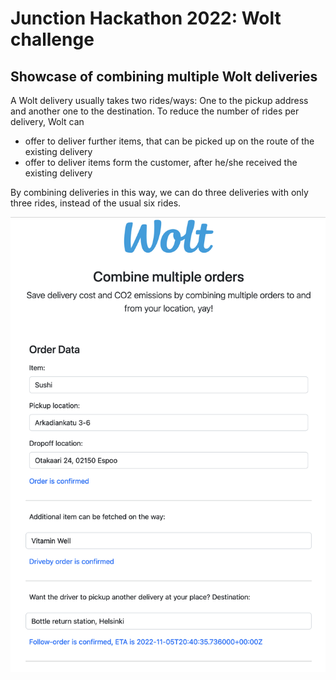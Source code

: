 # Junction Hackathon 2022: Wolt challenge

## Showcase of combining multiple Wolt deliveries

A Wolt delivery usually takes two rides/ways: One to the pickup address and another one to the destination. To reduce the number of rides per delivery, Wolt can
- offer to deliver further items, that can be picked up on the route of the existing delivery
- offer to deliver items form the customer, after he/she received the existing delivery

By combining deliveries in this way, we can do three deliveries with only three rides, instead of the usual six rides.

![Alt text](Screenshot.png "screenshot")
